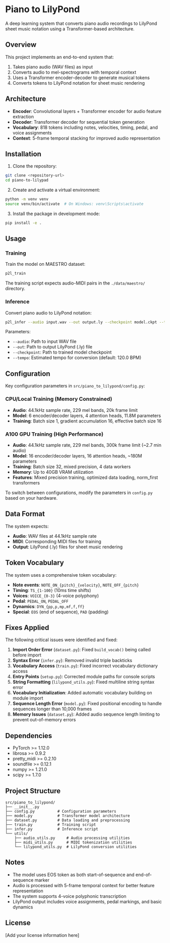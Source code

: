 # Piano to LilyPond

A deep learning system that converts piano audio recordings to LilyPond sheet music notation using a Transformer-based architecture.

## Overview

This project implements an end-to-end system that:
1. Takes piano audio (WAV files) as input
2. Converts audio to mel-spectrograms with temporal context
3. Uses a Transformer encoder-decoder to generate musical tokens
4. Converts tokens to LilyPond notation for sheet music rendering

## Architecture

- **Encoder**: Convolutional layers + Transformer encoder for audio feature extraction
- **Decoder**: Transformer decoder for sequential token generation
- **Vocabulary**: 818 tokens including notes, velocities, timing, pedal, and voice assignments
- **Context**: 5-frame temporal stacking for improved audio representation

## Installation

1. Clone the repository:
```bash
git clone <repository-url>
cd piano-to-lilypad
```

2. Create and activate a virtual environment:
```bash
python -m venv venv
source venv/bin/activate  # On Windows: venv\Scripts\activate
```

3. Install the package in development mode:
```bash
pip install -e .
```

## Usage

### Training

Train the model on MAESTRO dataset:
```bash
p2l_train
```

The training script expects audio-MIDI pairs in the `./data/maestro/` directory.

### Inference

Convert piano audio to LilyPond notation:
```bash
p2l_infer --audio input.wav --out output.ly --checkpoint model.ckpt --tempo 120.0
```

Parameters:
- `--audio`: Path to input WAV file
- `--out`: Path to output LilyPond (.ly) file
- `--checkpoint`: Path to trained model checkpoint
- `--tempo`: Estimated tempo for conversion (default: 120.0 BPM)

## Configuration

Key configuration parameters in `src/piano_to_lilypond/config.py`:

### CPU/Local Training (Memory Constrained)
- **Audio**: 44.1kHz sample rate, 229 mel bands, 20k frame limit
- **Model**: 6 encoder/decoder layers, 4 attention heads, 11.8M parameters
- **Training**: Batch size 1, gradient accumulation 16, effective batch size 16

### A100 GPU Training (High Performance)
- **Audio**: 44.1kHz sample rate, 229 mel bands, 300k frame limit (~2.7 min audio)
- **Model**: 16 encoder/decoder layers, 16 attention heads, ~180M parameters
- **Training**: Batch size 32, mixed precision, 4 data workers
- **Memory**: Up to 40GB VRAM utilization
- **Features**: Mixed precision training, optimized data loading, norm_first transformers

To switch between configurations, modify the parameters in `config.py` based on your hardware.

## Data Format

The system expects:
- **Audio**: WAV files at 44.1kHz sample rate
- **MIDI**: Corresponding MIDI files for training
- **Output**: LilyPond (.ly) files for sheet music rendering

## Token Vocabulary

The system uses a comprehensive token vocabulary:
- **Note events**: `NOTE_ON_{pitch}_{velocity}`, `NOTE_OFF_{pitch}`
- **Timing**: `TS_{1-100}` (10ms time shifts)
- **Voices**: `VOICE_{0-3}` (4-voice polyphony)
- **Pedal**: `PEDAL_ON`, `PEDAL_OFF`
- **Dynamics**: `DYN_{pp,p,mp,mf,f,ff}`
- **Special**: `EOS` (end of sequence), `PAD` (padding)

## Fixes Applied

The following critical issues were identified and fixed:

1. **Import Order Error** (`dataset.py`): Fixed `build_vocab()` being called before import
2. **Syntax Error** (`infer.py`): Removed invalid triple backticks
3. **Vocabulary Access** (`train.py`): Fixed incorrect vocabulary dictionary access
4. **Entry Points** (`setup.py`): Corrected module paths for console scripts
5. **String Formatting** (`lilypond_utils.py`): Fixed multiline string syntax error
6. **Vocabulary Initialization**: Added automatic vocabulary building on module import
7. **Sequence Length Error** (`model.py`): Fixed positional encoding to handle sequences longer than 10,000 frames
8. **Memory Issues** (`dataset.py`): Added audio sequence length limiting to prevent out-of-memory errors

## Dependencies

- PyTorch >= 1.12.0
- librosa >= 0.9.2
- pretty_midi >= 0.2.10
- soundfile >= 0.12.1
- numpy >= 1.21.0
- scipy >= 1.7.0

## Project Structure

```
src/piano_to_lilypond/
├── __init__.py
├── config.py          # Configuration parameters
├── model.py           # Transformer model architecture
├── dataset.py         # Data loading and preprocessing
├── train.py           # Training script
├── infer.py           # Inference script
└── utils/
    ├── audio_utils.py     # Audio processing utilities
    ├── midi_utils.py      # MIDI tokenization utilities
    └── lilypond_utils.py  # LilyPond conversion utilities
```

## Notes

- The model uses EOS token as both start-of-sequence and end-of-sequence marker
- Audio is processed with 5-frame temporal context for better feature representation
- The system supports 4-voice polyphonic transcription
- LilyPond output includes voice assignments, pedal markings, and basic dynamics

## License

[Add your license information here] 